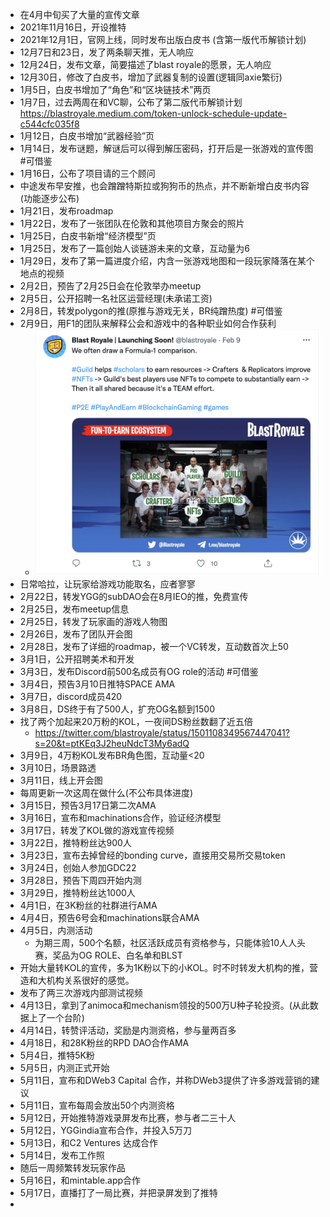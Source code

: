 - 在4月中旬买了大量的宣传文章
- 2021年11月16日，开设推特
- 2021年12月1日，官网上线，同时发布出版白皮书 (含第一版代币解锁计划)
- 12月7日和23日，发了两条聊天推，无人响应
- 12月24日，发布文章，简要描述了blast royale的愿景，无人响应
- 12月30日，修改了白皮书，增加了武器复制的设置(逻辑同axie繁衍)
- 1月5日，白皮书增加了“角色”和“区块链技术”两页
- 1月7日，过去两周在和VC聊，公布了第二版代币解锁计划 https://blastroyale.medium.com/token-unlock-schedule-update-c544cfc035f8
- 1月12日，白皮书增加“武器经验”页
- 1月14日，发布谜题，解谜后可以得到解压密码，打开后是一张游戏的宣传图 #可借鉴
- 1月16日，公布了项目请的三个顾问
- 中途发布早安推，也会蹭蹭特斯拉或狗狗币的热点，并不断新增白皮书内容(功能逐步公布)
- 1月21日，发布roadmap
- 1月22日，发布了一张团队在伦敦和其他项目方聚会的照片
- 1月25日，白皮书新增“经济模型”页
- 1月25日，发布了一篇创始人谈链游未来的文章，互动量为6
- 1月29日，发布了第一篇进度介绍，内含一张游戏地图和一段玩家降落在某个地点的视频
- 2月2日，预告了2月25日会在伦敦举办meetup
- 2月5日，公开招聘一名社区运营经理(未承诺工资)
- 2月8日，转发polygon的推(原推与游戏无关，BR纯蹭热度) #可借鉴
- 2月9日，用F1的团队来解释公会和游戏中的各种职业如何合作获利
	- ![截屏2022-07-08 上午10.11.33.png](../assets/截屏2022-07-08_上午10.11.33_1657246431149_0.png)
- 日常哈拉，让玩家给游戏功能取名，应者寥寥
- 2月22日，转发YGG的subDAO会在8月IEO的推，免费宣传
- 2月25日，发布meetup信息
- 2月25日，转发了玩家画的游戏人物图
- 2月26日，发布了团队开会图
- 2月28日，发布了详细的roadmap，被一个VC转发，互动数首次上50
- 3月1日，公开招聘美术和开发
- 3月3日，发布Discord前500名成员有OG role的活动 #可借鉴
- 3月4日，预告3月10日推特SPACE AMA
- 3月7日，discord成员420
- 3月8日，DS终于有了500人，扩充OG名额到1500
- 找了两个加起来20万粉的KOL，一夜间DS粉丝数翻了近五倍
	- https://twitter.com/blastroyale/status/1501108349567447041?s=20&t=ptKEq3J2heuNdcT3My6adQ
- 3月9日，4万粉KOL发布BR角色图，互动量<20
- 3月10日，场景路透
- 3月11日，线上开会图
- 每周更新一次这周在做什么(不公布具体进度)
- 3月15日，预告3月17日第二次AMA
- 3月16日，宣布和machinations合作，验证经济模型
- 3月17日，转发了KOL做的游戏宣传视频
- 3月22日，推特粉丝达900人
- 3月23日，宣布去掉曾经的bonding curve，直接用交易所交易token
- 3月24日，创始人参加GDC22
- 3月28日，预告下周四开始内测
- 3月29日，推特粉丝达1000人
- 4月1日，在3K粉丝的社群进行AMA
- 4月4日，预告6号会和machinations联合AMA
- 4月5日，内测活动
	- 为期三周，500个名额，社区活跃成员有资格参与，只能体验10人人头赛，奖品为OG ROLE、白名单和BLST
- 开始大量转KOL的宣传，多为1K粉以下的小KOL。时不时转发大机构的推，营造和大机构关系很好的感觉。
- 发布了两三次游戏内部测试视频
- 4月13日，拿到了animoca和mechanism领投的500万U种子轮投资。(从此数据上了一个台阶)
- 4月14日，转赞评活动，奖励是内测资格，参与量两百多
- 4月18日，和28K粉丝的RPD DAO合作AMA
- 5月4日，推特5K粉
- 5月5日，内测正式开始
- 5月11日，宣布和DWeb3 Capital 合作，并称DWeb3提供了许多游戏营销的建议
- 5月11日，宣布每周会放出50个内测资格
- 5月12日，开始推特游戏录屏发布比赛，参与者二三十人
- 5月12日，YGGindia宣布合作，并投入5万刀
- 5月13日，和C2 Ventures 达成合作
- 5月14日，发布工作照
- 随后一周频繁转发玩家作品
- 5月16日，和mintable.app合作
- 5月17日，直播打了一局比赛，并把录屏发到了推特
-